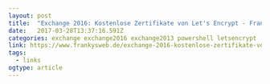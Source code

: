 ```yaml
---
layout: post 
title:  "Exchange 2016: Kostenlose Zertifikate von Let's Encrypt - Frankys Web" 
date:   2017-03-28T13:37:16.591Z 
categories: exchange exchange2016 exchange2013 powershell letsencrypt
link: https://www.frankysweb.de/exchange-2016-kostenlose-zertifikate-von-lets-encrypt/ 
tags:
  - links
ogtype: article 
---
```


